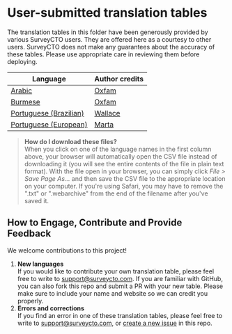 # User-submitted translation tables

The translation tables in this folder have been generously provided by various SurveyCTO users. They are offered here as a courtesy to other users. SurveyCTO does not make any guarantees about the accuracy of these tables. Please use appropriate care in reviewing them before deploying.

|Language|Author credits|
|---|---|
|[Arabic](https://github.com/surveycto/translation-tables/raw/master/webforms-user-submitted/scto-webforms-arabic.csv)|[Oxfam](https://www.oxfam.org.uk/)|
|[Burmese](https://github.com/surveycto/translation-tables/raw/master/webforms-user-submitted/scto-webforms-burmese.csv)|[Oxfam](https://www.oxfam.org.uk/)|
|[Portuguese (Brazilian)](https://github.com/surveycto/translation-tables/raw/master/webforms-user-submitted/scto-webforms-portuguese-BR.csv)|[Wallace](https://github.com/wallace-df)|
|[Portuguese (European)](https://github.com/surveycto/translation-tables/raw/master/webforms-user-submitted/scto-webforms-portuguese.csv)|[Marta](https://github.com/martacto)|

> **How do I download these files?**  
  When you click on one of the language names in the first column above, your browser will automatically open the CSV file instead of downloading it (you will see the entire contents of the file in plain text format). With the file open in your browser, you can simply click _File > Save Page As..._ and then save the CSV file to the appropriate location on your computer. If you're using Safari, you may have to remove the ".txt" or ".webarchive" from the end of the filename after you've saved it.

## How to Engage, Contribute and Provide Feedback

We welcome contributions to this project!

1. **New languages**  
  If you would like to contribute your own translation table, please feel free to write to <support@surveycto.com>. If you are familiar with GitHub, you can also fork this repo and submit a PR with your new table. Please make sure to include your name and website so we can credit you properly.
1. **Errors and corrections**  
  If you find an error in one of these translation tables, please feel free to write to <support@surveycto.com>, or [create a new issue](https://github.com/surveycto/translation-tables/issues/new) in this repo.
